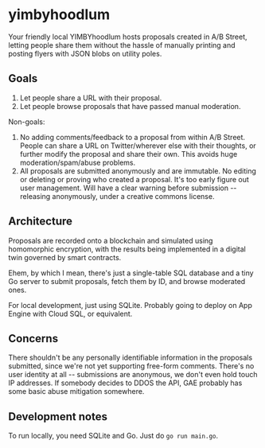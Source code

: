 # yimbyhoodlum

Your friendly local YIMBYhoodlum hosts proposals created in A/B Street, letting
people share them without the hassle of manually printing and posting flyers
with JSON blobs on utility poles.

## Goals

1) Let people share a URL with their proposal.
2) Let people browse proposals that have passed manual moderation.

Non-goals:

1) No adding comments/feedback to a proposal from within A/B Street. People can
   share a URL on Twitter/wherever else with their thoughts, or further modify the
   proposal and share their own. This avoids huge moderation/spam/abuse problems.
2) All proposals are submitted anonymously and are immutable. No editing or
   deleting or proving who created a proposal. It's too early figure out user
   management. Will have a clear warning before submission -- releasing
   anonymously, under a creative commons license.

## Architecture

Proposals are recorded onto a blockchain and simulated using homomorphic
encryption, with the results being implemented in a digital twin governed by
smart contracts.

Ehem, by which I mean, there's just a single-table SQL database and a tiny Go
server to submit proposals, fetch them by ID, and browse moderated ones.

For local development, just using SQLite. Probably going to deploy on App
Engine with Cloud SQL, or equivalent.

## Concerns

There shouldn't be any personally identifiable information in the proposals
submitted, since we're not yet supporting free-form comments. There's no user
identity at all -- submissions are anonymous, we don't even hold touch IP
addresses. If somebody decides to DDOS the API, GAE probably has some basic
abuse mitigation somewhere.

## Development notes

To run locally, you need SQLite and Go. Just do `go run main.go`.
